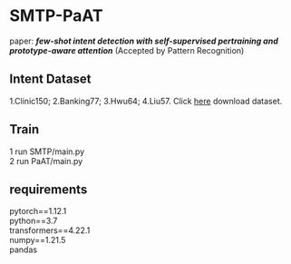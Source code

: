 # SMTP-PaAT
paper: **_few-shot intent detection with self-supervised pertraining and prototype-aware attention_** (Accepted by Pattern Recognition)

## Intent Dataset
1.Clinic150; 2.Banking77; 3.Hwu64; 4.Liu57. Click [here](https://github.com/jianguoz/Few-Shot-Intent-Detection) download dataset.

## Train
1 run SMTP/main.py  <br/>
2 run PaAT/main.py

## requirements
pytorch==1.12.1 <br/>
python==3.7 <br/>
transformers==4.22.1 <br/>
numpy==1.21.5 <br/>
pandas
